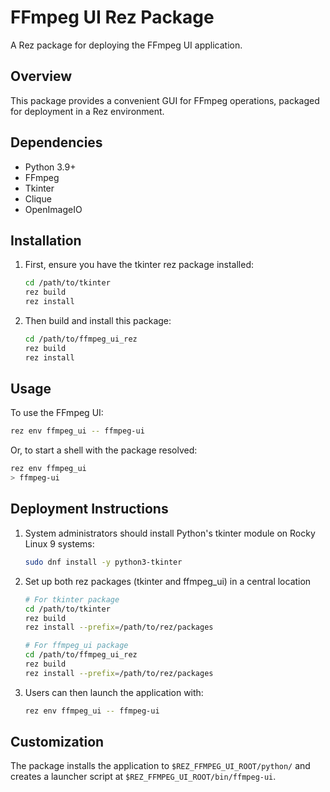 # FFmpeg UI Rez Package

A Rez package for deploying the FFmpeg UI application.

## Overview

This package provides a convenient GUI for FFmpeg operations, packaged for deployment in a Rez environment.

## Dependencies

- Python 3.9+
- FFmpeg
- Tkinter
- Clique
- OpenImageIO

## Installation

1. First, ensure you have the tkinter rez package installed:
   ```bash
   cd /path/to/tkinter
   rez build
   rez install
   ```

2. Then build and install this package:
   ```bash
   cd /path/to/ffmpeg_ui_rez
   rez build
   rez install
   ```

## Usage

To use the FFmpeg UI:

```bash
rez env ffmpeg_ui -- ffmpeg-ui
```

Or, to start a shell with the package resolved:

```bash
rez env ffmpeg_ui
> ffmpeg-ui
```

## Deployment Instructions

1. System administrators should install Python's tkinter module on Rocky Linux 9 systems:
   ```bash
   sudo dnf install -y python3-tkinter
   ```

2. Set up both rez packages (tkinter and ffmpeg_ui) in a central location
   ```bash
   # For tkinter package
   cd /path/to/tkinter
   rez build
   rez install --prefix=/path/to/rez/packages
   
   # For ffmpeg_ui package
   cd /path/to/ffmpeg_ui_rez
   rez build
   rez install --prefix=/path/to/rez/packages
   ```

3. Users can then launch the application with:
   ```bash
   rez env ffmpeg_ui -- ffmpeg-ui
   ```

## Customization

The package installs the application to `$REZ_FFMPEG_UI_ROOT/python/` and creates a launcher script at `$REZ_FFMPEG_UI_ROOT/bin/ffmpeg-ui`. 